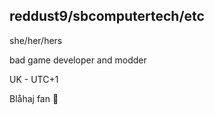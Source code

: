 ## reddust9/sbcomputertech/etc

she/her/hers

bad game developer and modder

UK - UTC+1

Blåhaj fan 🦈
